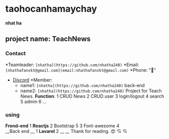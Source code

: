 # **taohocanhamaychay**
__nhat ha__ 

## project name: **TeachNews**
### Contact
*Teamleader:  `[nhatha](https://github.com/nhatha240)` 
*Email:       `[nhathafanskt@gmail.com](email:nhathafanskt@gmail.com)`
*Phone: ":smiling_face_with_three_hearts:"
* [Discord](https://discord.gg/3AXYgvSTGU)
*Member: 
  * name1: `[nhatha](https://github.com/nhatha240)` back-end
  * name2: `[nhatha](https://github.com/nhatha240)`
Project for Teach News.
__Function__:
1 CRUD News
2 CRUD user
3 login/logout
4 search
5 admin
6 ...
### using 
__Frond-end__
1 __Reactjs__
2 Bootstrap 5
3 Font-awesome
4  
__Back end __
1 __Lavarel__
2 __ __
Thank for reading. :heart_eyes:  :cupid: :cupid:
